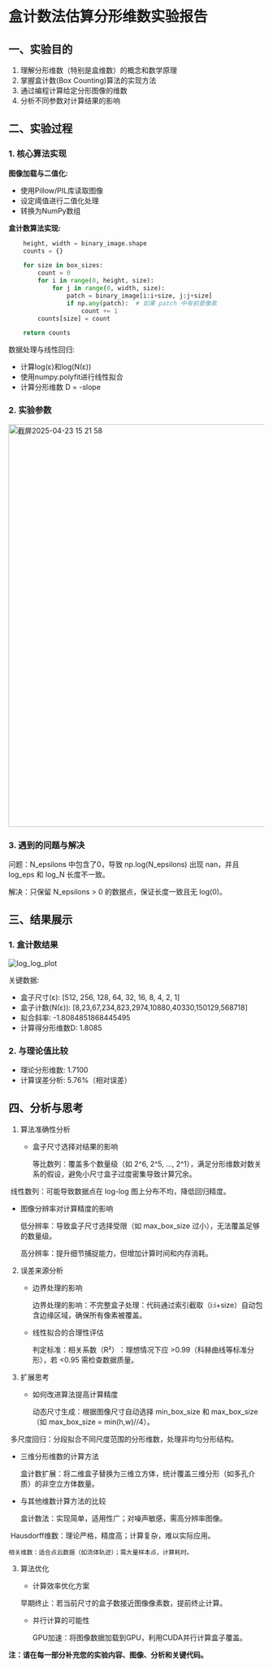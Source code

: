 # 盒计数法估算分形维数实验报告

## 一、实验目的

1. 理解分形维数（特别是盒维数）的概念和数学原理
2. 掌握盒计数(Box Counting)算法的实现方法
3. 通过编程计算给定分形图像的维数
4. 分析不同参数对计算结果的影响

## 二、实验过程

### 1. 核心算法实现

**图像加载与二值化:**
- 使用Pillow/PIL库读取图像
- 设定阈值进行二值化处理
- 转换为NumPy数组

**盒计数算法实现:**
```python
    height, width = binary_image.shape
    counts = {}

    for size in box_sizes:
        count = 0
        for i in range(0, height, size):
            for j in range(0, width, size):
                patch = binary_image[i:i+size, j:j+size]
                if np.any(patch):  # 如果 patch 中有前景像素
                    count += 1
        counts[size] = count

    return counts

```
数据处理与线性回归:

- 计算log(ε)和log(N(ε))
- 使用numpy.polyfit进行线性拟合
- 计算分形维数 D = -slope
### 2. 实验参数
<img width="793" alt="截屏2025-04-23 15 21 58" src="https://github.com/user-attachments/assets/9dadf6cb-affe-4d24-81fa-af1ad8173115" />



### 3. 遇到的问题与解决
问题：N_epsilons 中包含了0，导致 np.log(N_epsilons) 出现 nan，并且 log_eps 和 log_N 长度不一致。

解决：只保留 N_epsilons > 0 的数据点，保证长度一致且无 log(0)。

## 三、结果展示
### 1. 盒计数结果
![log_log_plot](https://github.com/user-attachments/assets/e120008d-2a49-4439-9501-ff974af72bf8)


关键数据:

- 盒子尺寸(ε): [512, 256, 128,  64,  32,  16,   8,   4,   2,   1]
- 盒子计数(N(ε)): [8,23,67,234,823,2974,10880,40330,150129,568718]
- 拟合斜率: -1.8084851868445495
- 计算得分形维数D: 1.8085
### 2. 与理论值比较
- 理论分形维数: 1.7100
- 计算误差分析: 5.76%（相对误差）
## 四、分析与思考
1. 算法准确性分析
   
   - 盒子尺寸选择对结果的影响
     
     等比数列​​：覆盖多个数量级（如 2^6, 2^5, ..., 2^1），满足分形维数对数关系的假设，避免小尺寸盒子过度密集导致计算冗余。
     
​​     线性数列​​：可能导致数据点在 log-log 图上分布不均，降低回归精度。

   - 图像分辨率对计算精度的影响
     
     ​​低分辨率​​：导致盒子尺寸选择受限（如 max_box_size 过小），无法覆盖足够的数量级。
     
     高分辨率​​：提升细节捕捉能力，但增加计算时间和内存消耗。
     
2. 误差来源分析
   
   - 边界处理的影响
     
     边界处理的影响​​：​​不完整盒子处理​​：代码通过索引截取（i:i+size）自动包含边缘区域，确保所有像素被覆盖。
     
   - 线性拟合的合理性评估

     判定标准​​：相关系数（R²）​​：理想情况下应 >0.99（科赫曲线等标准分形），若 <0.95 需检查数据质量。
     
2. 扩展思考
   
   - 如何改进算法提高计算精度

     动态尺寸生成​​：根据图像尺寸自动选择 min_box_size 和 max_box_size（如 max_box_size = min(h,w)//4）。
     
​​     多尺度回归​​：分段拟合不同尺度范围的分形维数，处理非均匀分形结构。

   - 三维分形维数的计算方法

     盒计数扩展​​：将二维盒子替换为三维立方体，统计覆盖三维分形（如多孔介质）的非空立方体数量。
     
   - 与其他维数计算方法的比较

     ​​盒计数法​​：实现简单，适用性广；对噪声敏感，需高分辨率图像。
     
​​    Hausdorff维数​​：理论严格，精度高；计算复杂，难以实际应用。

    相关维数​​：适合点云数据（如流体轨迹）；需大量样本点，计算耗时。
    
3. 算法优化
   
   - 计算效率优化方案

    早期终止​​：若当前尺寸的盒子数接近图像像素数，提前终止计算。
   
   - 并行计算的可能性
     
     GPU加速​​：将图像数据加载到GPU，利用CUDA并行计算盒子覆盖。

**注：请在每一部分补充您的实验内容、图像、分析和关键代码。**
